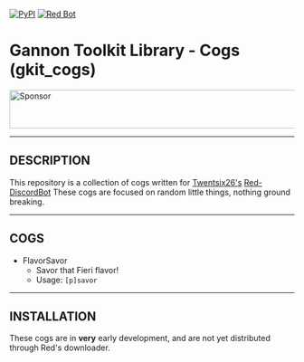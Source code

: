 [![PyPI](https://img.shields.io/badge/Python-3.5-blue.svg)](https://www.python.org/downloads/) 
[![Red Bot](https://img.shields.io/badge/Discord-Red%20Bot-red.svg)](https://github.com/Twentysix26/Red-DiscordBot)

Gannon Toolkit Library - Cogs (gkit_cogs)
=========================================

<a target='_blank' rel='nofollow' href='https://app.codesponsor.io/link/raiq3oRu2yGcVNAnbBGftY8G/gannon93/gkit_cogs'>
  <img alt='Sponsor' width='888' height='68' src='https://app.codesponsor.io/embed/raiq3oRu2yGcVNAnbBGftY8G/gannon93/gkit_cogs.svg' />
</a>

---

DESCRIPTION
-----------

This repository is a collection of cogs written for [Twentsix26's](https://github.com/Twentysix26) [Red-DiscordBot](https://github.com/Cog-Creators/Red-DiscordBot) These cogs are focused on random little things, nothing ground breaking.  

---

COGS
----

  - FlavorSavor
    - Savor that Fieri flavor!
    - Usage: `[p]savor`

---

INSTALLATION
------------

<!-- Meant to be used with Red's downloader by adding it with:  
`[p]cog repo add gkit_cogs https://github.com/gannon93/gkit_cogs` -->

These cogs are in __very__ early development, and are not yet distributed through Red's downloader.

